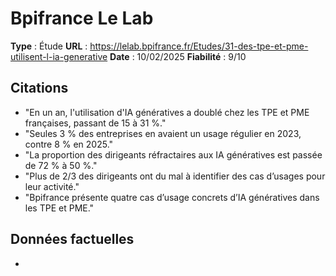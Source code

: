 # Bpifrance Le Lab

**Type** : Étude
**URL** : https://lelab.bpifrance.fr/Etudes/31-des-tpe-et-pme-utilisent-l-ia-generative
**Date** : 10/02/2025
**Fiabilité** : 9/10

## Citations

* "En un an, l'utilisation d'IA génératives a doublé chez les TPE et PME françaises, passant de 15 à 31 %."
* "Seules 3 % des entreprises en avaient un usage régulier en 2023, contre 8 % en 2025."
* "La proportion des dirigeants réfractaires aux IA génératives est passée de 72 % à 50 %."
* "Plus de 2/3 des dirigeants ont du mal à identifier des cas d’usages pour leur activité."
* "Bpifrance présente quatre cas d’usage concrets d’IA génératives dans les TPE et PME."

## Données factuelles

- 
